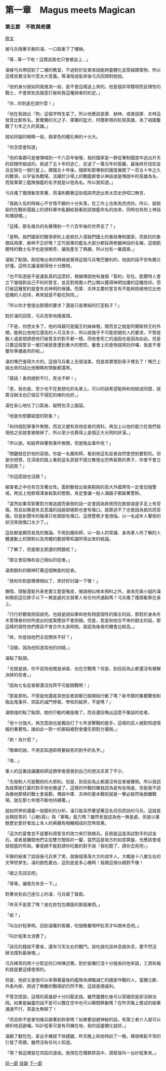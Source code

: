 第一章　Magus meets Magican
====

### 第五節　不敗與奇蹟

[原文](https://syosetu.org/novel/42788/7.html)

被弓兵拽著手腕的凜，一口氣衝下了樓梯。

「等…等一下啦！這樣逃跑也只會被追上…」

凜被弓兵帶回到了二樓的教室，不過對於從者來說能夠靈體化並穿越建築物，所以這樣其實沒有什麼太大意義。等凜喘過氣來後弓兵回頭對她說。

「他的身分就如同我推測一般，是不會這樣追上來的。他是個非常聰明而且理性的戰士，不會笨到去隨意打破和我這種弱者的約定。」

「你…你到底在說什麼！」

「他在我說出『狗』這個字時生氣了。所以他應該是庫．赫林，或者說庫．夫林這發音比較有名。愛爾蘭的光之子、庫蘭的猛犬、阿爾斯塔的紅枝英雄，為了祖國奮戰了七年之久的英雄。」

就如同貓的眼睛一般，翡翠色的瞳孔睜的十分大。

「你怎麼會知道」

「他的事蹟可是被傳唱到一千六百年後喔，我的國家是一群從專制國度中逃出升天的奴隸所組成的。經過了五十年的逃亡，走過了一萬光年的距離，最後終於找到並且定居在一個行星上。建國五十年後，隨即和那專制的國度展開了一百五十年之久的戰爭。以宇宙為戰場，活躍於沙場上的戰艦都會以神話或是傳說中的英雄為名，而我軍第三艦隊旗艦的名字就是以他為名。所以我知道。」

弓兵搔了搔頭髮苦笑著，而凜則聽著這些個突然迸出來太空史詩啞口無言。

「我剛入伍的時候心不甘情不願的十分失落，在工作上也馬馬虎虎的。所以，就偷偷的在戰術電腦上的資料庫中亂翻給我看到該旗艦命名的由來，同時也有附上神話和傳說喔。」

「這樣，那名槍兵的名聲傳到一千六百年後的世界去了？」

「是啊。我們國家的戰爭原則上是抵抗入侵我們國土的暴政專制國家。而抵抗的象徵採用庫．赫林不正好嗎？正巧我軍的艦名大部分都採用希臘神話的名稱，這個凱爾特的戰士名字也是很稀奇，讓我產生了興趣，所以也有一番調查。」

凜點了點頭。剛招喚出來的時候就覺得這個弓兵嘴巴蠻利的。他說的話不但有趣又好懂。這時又讓凜覺得他十分聰明。

「也不知道是不是運氣真的這麼好。根據傳說他有幾個『誓約』存在。凱爾特人會立下幾個對自己不利的誓言，並且對周圍人們公開以獲得神明加護的這種信仰。而打破這種誓約就會失去神明的保護。而庫．夫林主要的誓言有不能夠拒絕地位比他低賤的人招待，再來就是不能吃狗肉。」

「所以你才會提出那樣的要求？還是只是單純的打歪點子？」

對於凜的回答，弓兵苦笑地搖搖頭。

「不是，你想太多了。他的母親可是國王的妹妹喔，簡而言之就是阿爾斯特王的外甥。能夠比他地位還高的人可沒多少，所以說幾乎不可能拒絕別人的要求。不管是敵人或是想誘使他打破誓言的對手都一樣，而他會死亡的遠因也是因為如此。但是只要這個誓言一被打破就會遭到重大的懲罰。餐會上的食物就拜託你囉，我是不會要你準備香肉的啦。」

凜的嘴巴張得大大的。這個弓兵看上去很溫柔，但是其實壞到骨子裡去了！嘴巴上說出來的話比他眼睛和頭髮都還黑。

「廢話！香肉絕對不行，死也不幹！」

「恩，我也是。至少也不在我想吃的名單上。可以的話希望能夠和他結成同盟，就算沒辦法也訂個互不侵犯的條約也好。」

凜在安心地吐了口氣後，疑問也浮上腦袋。

「他是你想要結盟的對象？」

「和四個犯罪事件無關，而且又握有其他從者的資料。再加上以他的能力在我們發現他之前就會被做掉了，所以至少也算得上是個正大光明的好漢。」

「所以說，和結界與暈倒事件無關，但是吸血事件呢？」

「關鍵就在於他的容貌。你是一名魔術師，看到他這名從者自然會想到要對抗。但是你想想，在深夜的路上看到這名其貌不揚又散發出恐怖氣勢的男子，你會不會立刻逃跑？」

「你這麼說也沒錯？」

被害者之中也有包含著女性。面對散發出俊美輕挑的高大外國男性一定會加強警戒，再加上他那樣渾身殺氣的態勢。肯定會讓一般人滿腦子都敲著警鈴。

「當然如果背對著對方被追趕而昏倒的話一定會因為跌倒而在臉部或是手足上有受傷。而且如果是失去意識的話臉部絕對也會有傷口。就算逃不了也會因為抵抗而受傷。但是新聞中的報導只有頸部有傷口，這樣警察才會煩惱。以一名成年人暈倒的狀況來說傷口太少了。」

這些都是顯而易見的推論。不用到魔術師，以一般人的常識、身為軍人所了解的人體運動上的限制以及肉體的脆弱等知識所得出來的結論。

「了解了，但是御主那邊的問題呢？」

「御主會招喚和自己相似的從者。」

凜用銳利的眼神盯著這個無能的從者。

「我和你到底哪裡相似了，來好好討論一下喔！」

懶惰、頭髮蓬鬆外表老實又愛耍嘴皮，被說相似根本預料之外。身為完美小姐的凜和眼前這位脖子以下一無是處的文弱軍人有任何共通點嗎？弓兵搔了搔頭髮靠在桌上。

「行行好聽我把話說完。也就是說如果和他有相當個性的御主的話，那對於身為冬木管理者的你所提出的提案應該不會拒絕。但是，若是和他合不來的御主的話，那這樣的個性他們應該不會合作太長時間。我認為後者的機會比較高。」

「欸，你是指他們主從關係不好？」

「沒錯，因為他知道其他的四騎。」

凜點了點頭。

「也就是說，你不認為他既是偵查、也在交戰嗎？但是，到目前為止都還沒有被解決掉的從者。」

「因為七名從者都還沒找齊不可能開戰啊！」

「那是原則。不管是他還是其他從者部都已經開始行動了嗎？新市鎮的集體暈倒和吸血鬼事件、郊區的滅門慘案、學校的結界，不是嗎？」

凜勉強的點了點頭，她的行動的確是晚了。而且還招喚出這麼不像話的從者。

「他十分強大。再怎麼說也是獨自打了七年游擊戰的能手。這樣的武人絕對知道情報的重要性。諸如此一對一的廝殺絕對會優先把對方撂倒。」

「欸！為什麼？」

「簡單的說，不用去知道即將要殺死的對手的名字。」

「嗚…」

軍人的這番話讓魔術師這類學者感覺到自己的想法天真了不少。

「先發制人可是戰術的大原則。但是，到目前為止都還沒有從者被撂倒。所以我認為就算能打贏的對手他也撤退了。這樣的作戰的確我認為是有些用處，但是我不認為像他那樣的戰士會喜歡。傳說中庫．夫林的基本戰術就是一擊必殺然後脫離戰場。就在那七年間不斷地持續著。」

就如同學術講義一般銳利的分析，凜只能呆然著望著這名侃侃而談的弓兵。這就是出類拔萃的『心眼(真)』與『軍略』能力嗎？雖然老是認為他一無是處，但是以業餘歷史愛好者加上本人的興趣有相輔相成的恐怖效果。

「這次的宴會並不是要利用誓言的效力來打倒槍兵。反倒是這是測試對手的試金石，或者是離間他們主從雙方關係的一鑿，當然這是我方的如意算盤，也應該會成就相當的布局。畢竟總不能對請你吃飯的對手說『我吃飽了，請你去死吧』」

平靜的結束了談話後弓兵笑了笑。就像個落落大方的成年人，大概是十八歲左右的文學院學生。凜的臉色蒼白，這到底是多心機啊！我跟這傢伙絕對不像！

「總之先回去吧」

「等等，讓我先休息一下。」

對著坐到自己座位上的凜，弓兵聳了聳肩。

「昨天不是買了嗎？放在妳包包裡面的那個東西。」

「蛤？」

「叫台計程車啊。回到溫暖的客廳，吃個晚餐喝杯紅茶才叫做休息吧。」

「叫計程車太浪費了」

「該花的錢就不要省，還有12天左右的戰鬥。該吃就吃該休息就休息，要不然沒辦法撐到最後喔。」

弓兵稀奇的用十分堅定的口吻陳述著。對於偷懶打混十分擅長的他來說，工資和福利就是要這樣使用的。

但是，他卻又是個可以率領著最後的艦隊為瀕臨滅亡的國家作戰的人。當機立斷、外柔內剛、跨過了無數的戰場卻仍然不敗，這就是揚威利。

不管怎麼說，這樣的英雄卻十分討厭走路。雖然靈體化後可以穿牆但是卻沒辦法飛。如果是幽靈的話不是可以飄在空中也可以瞬間移動嗎？在昨天晚上嘗試的結果通通不行，真是太無聊了！

「而且妳不是害怕槍兵跟著到妳家嗎？如果要迴避神秘的話，有第三者介入就可以順利地迴避囉。叫計程車可是有司機在地，我的話靈體化就好。」

凜翻了翻包包，拿出手機按下快捷鍵。昨天晚上和他特訓了一晚，楊很稀鬆平常的引發了奇蹟，雖然沒有任何人知道。

「喂？我這裡是在郊區的遠坂。我現在在穂群原高中，請幫我叫一台計程車來。」

[前一節](./0104.md)
[目錄](../README.md)
[下一節](./010501.md)
